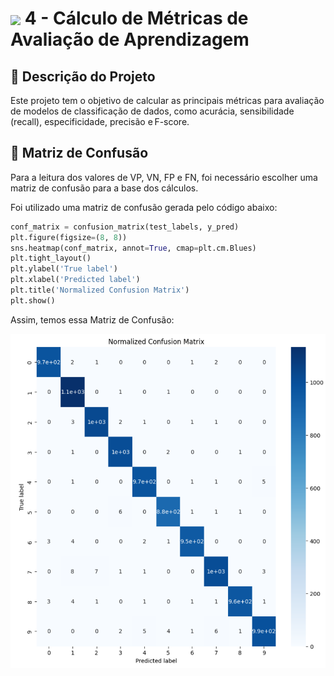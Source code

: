 <h1>
     <img align="center" width="60px" src="https://assets.dio.me/ostRZ9RteJhBpvSUXTj3U_zwonOxvJ_iStrEqRROf7Q/f:webp/h:77/q:80/w:77/L2xhYl9wcm9qZWN0cy9iYWRnZXMvYWUwMjdiYTQtM2Y2ZC00Zjg1LWI5MDAtN2FiMzM1YmJiY2I3LnBuZw">
    <span>4 - Cálculo de Métricas de Avaliação de Aprendizagem</span>
</h1>

## 📝 Descrição do Projeto
Este projeto tem o objetivo de calcular as principais métricas para avaliação de modelos de classificação de dados, como acurácia, sensibilidade (recall), especificidade, precisão e F-score. 

## 🔢 Matriz de Confusão
Para a leitura dos valores de VP, VN, FP e FN, foi necessário escolher uma matriz de confusão para a base dos cálculos. 

Foi utilizado uma matriz de confusão gerada pelo código abaixo: 

```python
conf_matrix = confusion_matrix(test_labels, y_pred)
plt.figure(figsize=(8, 8))
sns.heatmap(conf_matrix, annot=True, cmap=plt.cm.Blues)
plt.tight_layout()
plt.ylabel('True label')
plt.xlabel('Predicted label')
plt.title('Normalized Confusion Matrix')
plt.show()
```
Assim, temos essa Matriz de Confusão: 

![Matriz de Confusão](https://github.com/FernandaMancini/Formacao-Machine-Learning-Specialist/blob/main/Projetos/4-Metricas_e_Aprendizado_Estatistico/Resultado_Matriz_de_Confusao.png)
